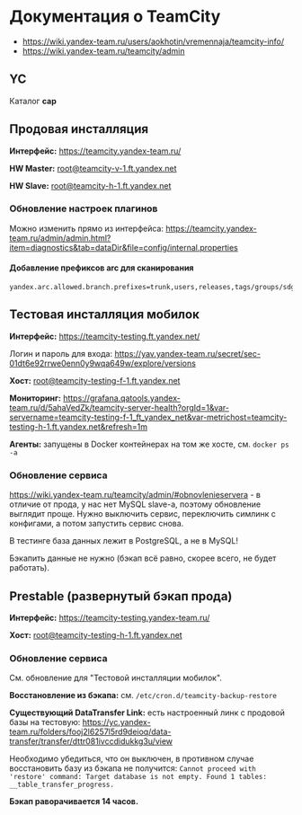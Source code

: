# Документация о TeamCity
* https://wiki.yandex-team.ru/users/aokhotin/vremennaja/teamcity-info/
* https://wiki.yandex-team.ru/teamcity/admin

## YC
Каталог **cap**

## Продовая инсталляция

**Интерфейс:** https://teamcity.yandex-team.ru/

**HW Master:** root@teamcity-v-1.ft.yandex.net

**HW Slave:** root@teamcity-h-1.ft.yandex.net

### Обновление настроек плагинов
Можно изменить прямо из интерфейса:
https://teamcity.yandex-team.ru/admin/admin.html?item=diagnostics&tab=dataDir&file=config/internal.properties


#### Добавление префиксов arc для сканирования
```properties
yandex.arc.allowed.branch.prefixes=trunk,users,releases,tags/groups/sdg,tags/releases/crm
```


## Тестовая инсталляция мобилок

**Интерфейс:** https://teamcity-testing.ft.yandex.net/

Логин и пароль для входа: https://yav.yandex-team.ru/secret/sec-01dt6e92rrwe0enn0y9wqa649w/explore/versions

**Хост:** root@teamcity-testing-f-1.ft.yandex.net

**Мониторинг:** https://grafana.qatools.yandex-team.ru/d/5ahaVedZk/teamcity-server-health?orgId=1&var-servername=teamcity-testing-f-1_ft_yandex_net&var-metrichost=teamcity-testing-h-1.ft.yandex.net&refresh=1m

**Агенты:** запущены в Docker контейнерах на том же хосте, см. `docker ps -a`

### Обновление сервиса

https://wiki.yandex-team.ru/teamcity/admin/#obnovlenieservera - в отличие от прода, у нас нет MySQL slave-а, поэтому обновление выглядит проще. Нужно выключить сервис, переключить симлинк с конфигами, а потом запустить сервис снова.

В тестинге база данных лежит в PostgreSQL, а не в MySQL!

Бэкапить данные не нужно (бэкап всё равно, скорее всего, не будет работать).


## Prestable (развернутый бэкап прода)

**Интерфейс:** https://teamcity-testing.yandex-team.ru/

**Хост:** root@teamcity-testing-h-1.ft.yandex.net

### Обновление сервиса

См. обновление для "Тестовой инсталляции мобилок".

**Восстановление из бэкапа:** см. `/etc/cron.d/teamcity-backup-restore`

**Существующий DataTransfer Link:** есть настроенный линк с продовой базы на тестовую: https://yc.yandex-team.ru/folders/fooj2l6257l5rd9deioq/data-transfer/transfer/dttr081ivccdidukkg3u/view

Необходимо убедиться, что он выключен, в противном случае восстановить базу из бэкапа не получится: `Cannot proceed with 'restore' command: Target database is not empty. Found 1 tables: __table_transfer_progress.`

**Бэкап раворачивается 14 часов.**
